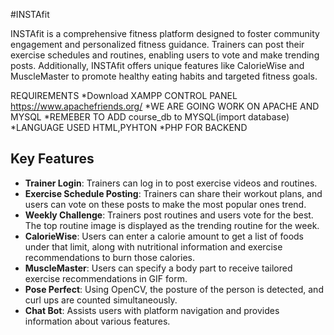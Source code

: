 #INSTAfit

INSTAfit is a comprehensive fitness platform designed to foster community engagement and personalized fitness guidance. Trainers can post their exercise schedules and routines, enabling users to vote and make trending posts. Additionally, INSTAfit offers unique features like CalorieWise and MuscleMaster to promote healthy eating habits and targeted fitness goals.

REQUIREMENTS 
*Download XAMPP CONTROL PANEL https://www.apachefriends.org/
*WE ARE GOING WORK ON APACHE AND MYSQL
*REMEBER TO ADD course_db to MYSQL(import database)
*LANGUAGE USED HTML,PYHTON
*PHP FOR BACKEND

## Key Features
- **Trainer Login**: Trainers can log in to post exercise videos and routines.
- **Exercise Schedule Posting**: Trainers can share their workout plans, and users can vote on these posts to make the most popular ones trend.
- **Weekly Challenge**: Trainers post routines and users vote for the best. The top routine image is displayed as the trending routine for the week.
- **CalorieWise**: Users can enter a calorie amount to get a list of foods under that limit, along with nutritional information and exercise recommendations to burn those calories.
- **MuscleMaster**: Users can specify a body part to receive tailored exercise recommendations in GIF form.
- **Pose Perfect**: Using OpenCV, the posture of the person is detected, and curl ups are counted simultaneously.
- **Chat Bot**: Assists users with platform navigation and provides information about various features.
